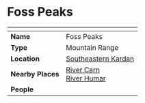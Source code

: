 # Foss Peaks

| []() | |
| --- | --- |
| **Name** | Foss Peaks |
| **Type** | Mountain Range |
| **Location** | [Southeastern Kardan](../../regions/southeastern-kardan.md) |
| **Nearby Places** | [River Carn](../rivers-lakes/river-carn.md)<br>[River Humar](../rivers-lakes/river-humar.md) |
| **People** | |
